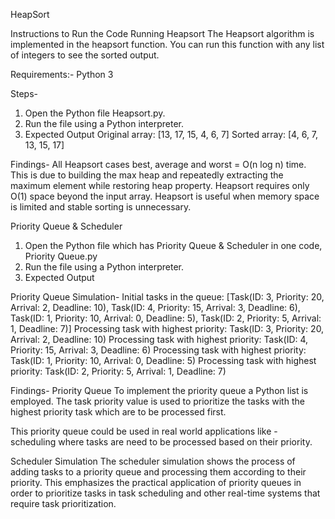 HeapSort

Instructions to Run the Code
Running Heapsort
The Heapsort algorithm is implemented in the heapsort function. 
You can run this function with any list of integers to see the sorted output.

Requirements:-
Python 3

Steps-
1. Open the Python file Heapsort.py.
2. Run the file using a Python interpreter.
3. Expected Output 
Original array: [13, 17, 15, 4, 6, 7]
Sorted array: [4, 6, 7, 13, 15, 17]


Findings-
All Heapsort cases best, average and worst = O(n log n) time. This is due to building the max heap and repeatedly extracting the maximum element while restoring heap property.
Heapsort requires only O(1) space beyond the input array.
Heapsort is useful when memory space is limited and stable sorting is unnecessary.



Priority Queue & Scheduler

1. Open the Python file which has Priority Queue & Scheduler in one code, Priority Queue.py
2. Run the file using a Python interpreter.
3. Expected Output

Priority Queue Simulation-
Initial tasks in the queue: [Task(ID: 3, Priority: 20, Arrival: 2, Deadline: 10), Task(ID: 4, Priority: 15, Arrival: 3, Deadline: 6), Task(ID: 1, Priority: 10, Arrival: 0, Deadline: 5), Task(ID: 2, Priority: 5, Arrival: 1, Deadline: 7)]
Processing task with highest priority: Task(ID: 3, Priority: 20, Arrival: 2, Deadline: 10)
Processing task with highest priority: Task(ID: 4, Priority: 15, Arrival: 3, Deadline: 6)
Processing task with highest priority: Task(ID: 1, Priority: 10, Arrival: 0, Deadline: 5)
Processing task with highest priority: Task(ID: 2, Priority: 5, Arrival: 1, Deadline: 7)

Findings-
Priority Queue
To implement the priority queue a Python list is employed. The task priority value is used to prioritize the tasks with the highest priority task which are to be processed first.

This priority queue could be used in real world applications like - scheduling where tasks are need to be processed based on their priority.

Scheduler Simulation
The scheduler simulation shows the process of adding tasks to a priority queue and processing them according to their priority. This emphasizes the practical application of priority queues in order to prioritize tasks in task scheduling and other real-time systems that require task prioritization.


